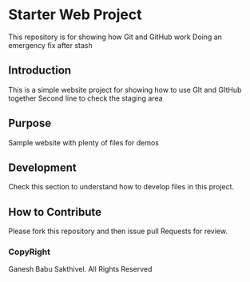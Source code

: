 # Starter Web Project

This repository is for showing how Git and GitHub work
Doing an emergency fix after stash

## Introduction
This is a simple website project for showing how to use GIt and GItHub together
Second line to check the staging area
## Purpose

Sample website with plenty of files for demos

## Development
Check this section to understand how to develop files in this project.

## How to Contribute
Please fork this repository and then issue pull Requests for review.

### CopyRight
Ganesh Babu Sakthivel. All Rights Reserved